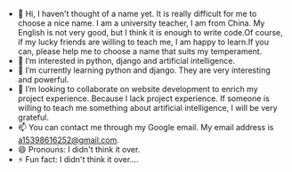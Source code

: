 - 👋 Hi, I haven't thought of a name yet. It is really difficult for me to choose a nice name. I am a university teacher, I am from China. My English is not very good, but I think it is enough to write code.Of course, if my lucky friends are willing to teach me, I am happy to learn.If you can, please help me to choose a name that suits my temperament.
- 👀 I’m interested in python, django and artificial intelligence.
- 🌱 I’m currently learning python and django. They are very interesting and powerful.
- 💞️ I’m looking to collaborate on website development to enrich my project experience. Because I lack project experience. If someone is willing to teach me something about artificial intelligence, I will be very grateful.
- 📫 You can contact me through my Google email. My email address is a15398616252@gmail.com.
- 😄 Pronouns: I didn't think it over.
- ⚡ Fun fact: I didn't think it over....

<!---
EchoHarmony/EchoHarmony is a ✨ special ✨ repository because its `README.md` (this file) appears on your GitHub profile.
You can click the Preview link to take a look at your changes.
--->
